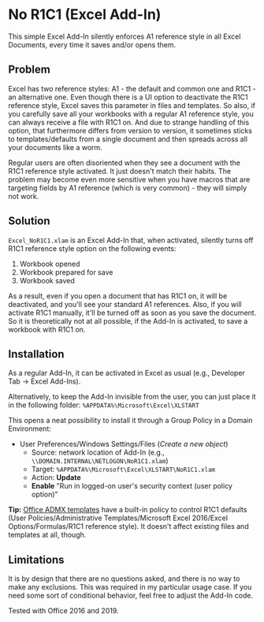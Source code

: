 # No R1C1 (Excel Add-In)

This simple Excel Add-In silently enforces A1 reference style in all Excel Documents, every time it saves and/or opens them.

## Problem

Excel has two reference styles: A1 - the default and common one and R1C1 - an alternative one. Even though there is a UI option to deactivate the R1C1 reference style, Excel saves this parameter in files and templates. So also, if you carefully save all your workbooks with a regular A1 reference style, you can always receive a file with R1C1 on. And due to strange handling of this option, that furthermore differs from version to version, it sometimes sticks to templates/defaults from a single document and then spreads across all your documents like a worm.

Regular users are often disoriented when they see a document with the R1C1 reference style activated. It just doesn't match their habits. The problem may become even more sensitive when you have macros that are targeting fields by A1 reference (which is very common) - they will simply not work.

## Solution

`Excel_NoR1C1.xlam` is an Excel Add-In that, when activated, silently turns off R1C1 reference style option on the following events:

1. Workbook opened
2. Workbook prepared for save
3. Workbook saved

As a result, even if you open a document that has R1C1 on, it will be deactivated, and you'll see your standard A1 references. Also, if you will activate R1C1 manually, it'll be turned off as soon as you save the document. So it is theoretically not at all possible, if the Add-In is activated, to save a workbook with R1C1 on.

## Installation

As a regular Add-In, it can be activated in Excel as usual (e.g., Developer Tab -> Excel Add-Ins).

Alternatively, to keep the Add-In invisible from the user, you can just place it in the following folder: `%APPDATA%\Microsoft\Excel\XLSTART`

This opens a neat possibility to install it through a Group Policy in a Domain Environment:

* User Preferences/Windows Settings/Files (_Create a new object_)
  * Source: network location of Add-In (e.g., `\\DOMAIN.INTERNAL\NETLOGON\NoR1C1.xlam`)
  * Target: `%APPDATA%\Microsoft\Excel\XLSTART\NoR1C1.xlam`
  * Action: **Update**
  * **Enable** "Run in logged-on user's security context (user policy option)"

**Tip:** [Office ADMX templates](https://www.microsoft.com/en-us/download/details.aspx?id=49030) have a built-in policy to control R1C1 defaults (User Policies/Administrative Templates/Microsoft Excel 2016/Excel Options/Formulas/R1C1 reference style). It doesn't affect existing files and templates at all, though.

## Limitations

It is by design that there are no questions asked, and there is no way to make any exclusions. This was required in my particular usage case. If you need some sort of conditional behavior, feel free to adjust the Add-In code.

Tested with Office 2016 and 2019.